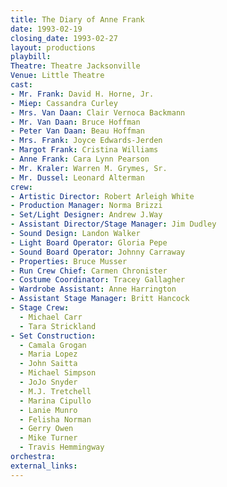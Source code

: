 ```yaml
---
title: The Diary of Anne Frank
date: 1993-02-19
closing_date: 1993-02-27
layout: productions
playbill:
Theatre: Theatre Jacksonville
Venue: Little Theatre
cast:
- Mr. Frank: David H. Horne, Jr.
- Miep: Cassandra Curley
- Mrs. Van Daan: Clair Vernoca Backmann
- Mr. Van Daan: Bruce Hoffman
- Peter Van Daan: Beau Hoffman
- Mrs. Frank: Joyce Edwards-Jerden
- Margot Frank: Cristina Williams
- Anne Frank: Cara Lynn Pearson
- Mr. Kraler: Warren M. Grymes, Sr.
- Mr. Dussel: Leonard Alterman
crew:
- Artistic Director: Robert Arleigh White
- Production Manager: Norma Brizzi
- Set/Light Designer: Andrew J.Way
- Assistant Director/Stage Manager: Jim Dudley
- Sound Design: Landon Walker
- Light Board Operator: Gloria Pepe
- Sound Board Operator: Johnny Carraway
- Properties: Bruce Musser
- Run Crew Chief: Carmen Chronister
- Costume Coordinator: Tracey Gallagher
- Wardrobe Assistant: Anne Harrington
- Assistant Stage Manager: Britt Hancock
- Stage Crew:
  - Michael Carr
  - Tara Strickland
- Set Construction:
  - Camala Grogan
  - Maria Lopez
  - John Saitta
  - Michael Simpson
  - JoJo Snyder
  - M.J. Tretchell
  - Marina Cipullo
  - Lanie Munro
  - Felisha Norman
  - Gerry Owen
  - Mike Turner
  - Travis Hemmingway
orchestra:
external_links:
---
```

